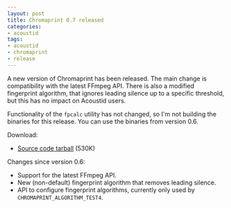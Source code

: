 ```yaml
---
layout: post
title: Chromaprint 0.7 released
categories:
- acoustid
tags:
- acoustid
- chromaprint
- release
---
```


A new version of Chromaprint has been released. The main change is compatibility with the latest FFmpeg API. There is also a modified fingerprint algorithm, that ignores leading silence up to a specific threshold, but this has no impact on Acoustid users.

Functionality of the `fpcalc` utility has not changed, so I'm not building the binaries for this release. You can use the binaries from version 0.6.

Download:

* [Source code tarball](https://github.com/downloads/lalinsky/chromaprint/chromaprint-0.7.tar.gz) (530K)

Changes since version 0.6:

* Support for the latest FFmpeg API.
* New (non-default) fingerprint algorithm that removes leading silence.
* API to configure fingerprint algorithms, currently only used by `CHROMAPRINT_ALGORITHM_TEST4`.

